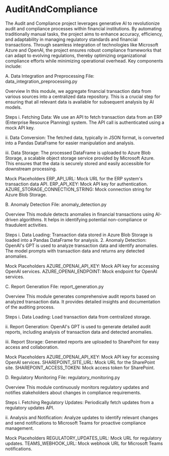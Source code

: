 # AuditAndCompliance
The Audit and Compliance project leverages generative AI to revolutionize audit and compliance processes within financial institutions. By automating traditionally manual tasks, the project aims to enhance accuracy, efficiency, and adaptability in managing regulatory standards and financial transactions. Through seamless integration of technologies like Microsoft Azure and OpenAI, the project ensures robust compliance frameworks that can adapt to evolving regulations, thereby optimizing organizational compliance efforts while minimizing operational overhead. Key components include: 

A. Data Integration and Preprocessing
File: data_integration_preprocessing.py

Overview
In this module, we aggregate financial transaction data from various sources into a centralized data repository. This is a crucial step for ensuring that all relevant data is available for subsequent analysis by AI models.

Steps
i. Fetching Data:
We use an API to fetch transaction data from an ERP (Enterprise Resource Planning) system.
The API call is authenticated using a mock API key.

ii. Data Conversion:
The fetched data, typically in JSON format, is converted into a Pandas DataFrame for easier manipulation and analysis.

iii. Data Storage:
The processed DataFrame is uploaded to Azure Blob Storage, a scalable object storage service provided by Microsoft Azure. This ensures that the data is securely stored and easily accessible for downstream processing.

Mock Placeholders
ERP_API_URL: Mock URL for the ERP system's transaction data API.
ERP_API_KEY: Mock API key for authentication.
AZURE_STORAGE_CONNECTION_STRING: Mock connection string for Azure Blob Storage.

B. Anomaly Detection
File: anomaly_detection.py

Overview
This module detects anomalies in financial transactions using AI-driven algorithms. It helps in identifying potential non-compliance or fraudulent activities.

Steps
i. Data Loading:
Transaction data stored in Azure Blob Storage is loaded into a Pandas DataFrame for analysis.
2. Anomaly Detection:
OpenAI's GPT is used to analyze transaction data and identify anomalies. The model prompts with transaction data and returns any detected anomalies.

Mock Placeholders
AZURE_OPENAI_API_KEY: Mock API key for accessing OpenAI services.
AZURE_OPENAI_ENDPOINT: Mock endpoint for OpenAI services.

C. Report Generation
File: report_generation.py

Overview
This module generates comprehensive audit reports based on analyzed transaction data. It provides detailed insights and documentation of the auditing process.

Steps
i. Data Loading:
Load transaction data from centralized storage.

ii. Report Generation:
OpenAI's GPT is used to generate detailed audit reports, including analysis of transaction data and detected anomalies.

iii. Report Storage:
Generated reports are uploaded to SharePoint for easy access and collaboration.

Mock Placeholders
AZURE_OPENAI_API_KEY: Mock API key for accessing OpenAI services.
SHAREPOINT_SITE_URL: Mock URL for the SharePoint site.
SHAREPOINT_ACCESS_TOKEN: Mock access token for SharePoint.

D. Regulatory Monitoring
File: regulatory_monitoring.py

Overview
This module continuously monitors regulatory updates and notifies stakeholders about changes in compliance requirements.

Steps
i. Fetching Regulatory Updates:
Periodically fetch updates from a regulatory updates API.

ii. Analysis and Notification:
Analyze updates to identify relevant changes and send notifications to Microsoft Teams for proactive compliance management.

Mock Placeholders
REGULATORY_UPDATES_URL: Mock URL for regulatory updates.
TEAMS_WEBHOOK_URL: Mock webhook URL for Microsoft Teams notifications.
